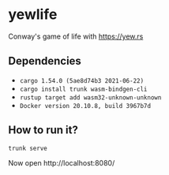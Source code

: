 # yewlife 

Conway's game of life with https://yew.rs

## Dependencies

* `cargo 1.54.0 (5ae8d74b3 2021-06-22)`
* `cargo install trunk wasm-bindgen-cli`
* `rustup target add wasm32-unknown-unknown`
* `Docker version 20.10.8, build 3967b7d`


## How to run it?

```shell script
trunk serve
```

Now open http://localhost:8080/
